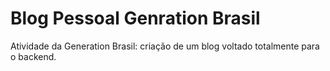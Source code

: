# Blog Pessoal Genration Brasil
Atividade da Generation Brasil: criação de um blog voltado totalmente para o backend.